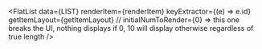 <FlatList
            data={LIST}
            renderItem={renderItem}
            keyExtractor={(e) => e.id}
            getItemLayout={getItemLayout}
            // initialNumToRender={0} => this one breaks the UI, nothing displays if 0, 10 will display otherwise regardless of true length
            />
